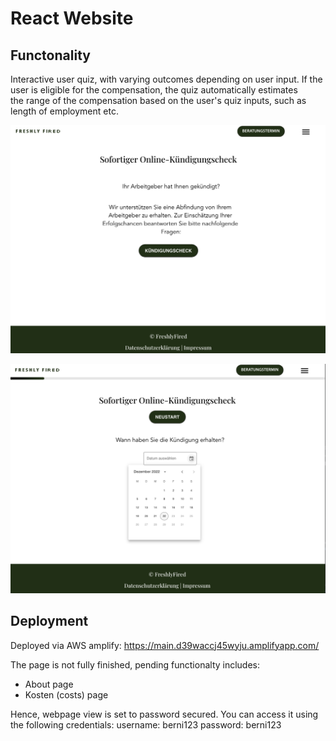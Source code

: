 # React Website

## Functonality

Interactive user quiz, with varying outcomes depending on user input. 
If the user is eligible for the compensation, the quiz automatically estimates  
the range of the compensation based on the user's quiz inputs, such as length of
employment etc.

![Home View](/illustrations/start.png?raw=true "Home View")

![Quiz View](/illustrations/quiz.png?raw=true "User Quiz Progress View")

## Deployment
Deployed via AWS amplify: https://main.d39waccj45wyju.amplifyapp.com/

The page is not fully finished, pending functionalty includes: 
- About page
- Kosten (costs) page

Hence, webpage view is set to password secured. You can access it using the following credentials: 
username: berni123
password: berni123


